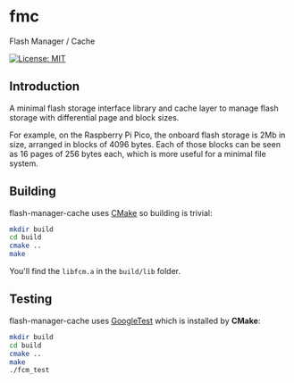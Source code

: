 # fmc 

Flash Manager / Cache

[![License: MIT](https://img.shields.io/badge/License-MIT-yellow.svg)](https://opensource.org/licenses/MIT)

## Introduction

A minimal flash storage interface library and cache layer to manage flash storage with differential page and block sizes.

For example, on the Raspberry Pi Pico, the onboard flash storage is 2Mb in size, arranged in blocks of 4096 bytes. Each of those
blocks can be seen as 16 pages of 256 bytes each, which is more useful for a minimal file system.

## Building

flash-manager-cache uses [CMake](https://cmake.org/) so building is trivial:

```bash
mkdir build
cd build
cmake ..
make
```

You'll find the `libfcm.a` in the `build/lib` folder. 

## Testing

flash-manager-cache uses [GoogleTest](https://github.com/google/googletest) which is installed by **CMake**:

```bash
mkdir build
cd build
cmake ..
make
./fcm_test
```